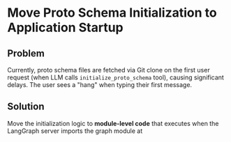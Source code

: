 <!-- fe854312-9306-4ed2-a426-a11d66635707 3c3f8551-9dfa-4966-a3e0-4c3c1fd7d20e -->
# Move Proto Schema Initialization to Application Startup

## Problem

Currently, proto schema files are fetched via Git clone on the first user request (when LLM calls `initialize_proto_schema` tool), causing significant delays. The user sees a "hang" when typing their first message.

## Solution

Move the initialization logic to **module-level code** that executes when the LangGraph server imports the graph module at